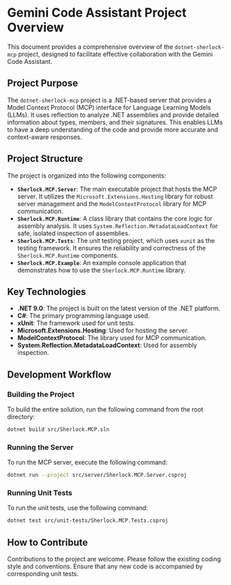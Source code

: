 # Gemini Code Assistant Project Overview

This document provides a comprehensive overview of the `dotnet-sherlock-mcp` project, designed to facilitate effective collaboration with the Gemini Code Assistant.

## Project Purpose

The `dotnet-sherlock-mcp` project is a .NET-based server that provides a Model Context Protocol (MCP) interface for Language Learning Models (LLMs). It uses reflection to analyze .NET assemblies and provide detailed information about types, members, and their signatures. This enables LLMs to have a deep understanding of the code and provide more accurate and context-aware responses.

## Project Structure

The project is organized into the following components:

- **`Sherlock.MCP.Server`**: The main executable project that hosts the MCP server. It utilizes the `Microsoft.Extensions.Hosting` library for robust server management and the `ModelContextProtocol` library for MCP communication.
- **`Sherlock.MCP.Runtime`**: A class library that contains the core logic for assembly analysis. It uses `System.Reflection.MetadataLoadContext` for safe, isolated inspection of assemblies.
- **`Sherlock.MCP.Tests`**: The unit testing project, which uses `xunit` as the testing framework. It ensures the reliability and correctness of the `Sherlock.MCP.Runtime` components.
- **`Sherlock.MCP.Example`**: An example console application that demonstrates how to use the `Sherlock.MCP.Runtime` library.

## Key Technologies

- **.NET 9.0**: The project is built on the latest version of the .NET platform.
- **C#**: The primary programming language used.
- **xUnit**: The framework used for unit tests.
- **Microsoft.Extensions.Hosting**: Used for hosting the server.
- **ModelContextProtocol**: The library used for MCP communication.
- **System.Reflection.MetadataLoadContext**: Used for assembly inspection.

## Development Workflow

### Building the Project

To build the entire solution, run the following command from the root directory:

```bash
dotnet build src/Sherlock.MCP.sln
```

### Running the Server

To run the MCP server, execute the following command:

```bash
dotnet run --project src/server/Sherlock.MCP.Server.csproj
```

### Running Unit Tests

To run the unit tests, use the following command:

```bash
dotnet test src/unit-tests/Sherlock.MCP.Tests.csproj
```

## How to Contribute

Contributions to the project are welcome. Please follow the existing coding style and conventions. Ensure that any new code is accompanied by corresponding unit tests.
